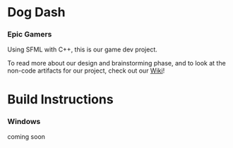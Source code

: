 # Dog Dash
### Epic Gamers

Using SFML with C++, this is our game dev project.

To read more about our design and brainstorming phase, and to look at the non-code artifacts for our project, check out our [Wiki](https://github.com/Lunatic-Labs/Demo1_EpicGamers/wiki/Dog-Dash-Design)!

# Build Instructions
### Windows
coming soon
